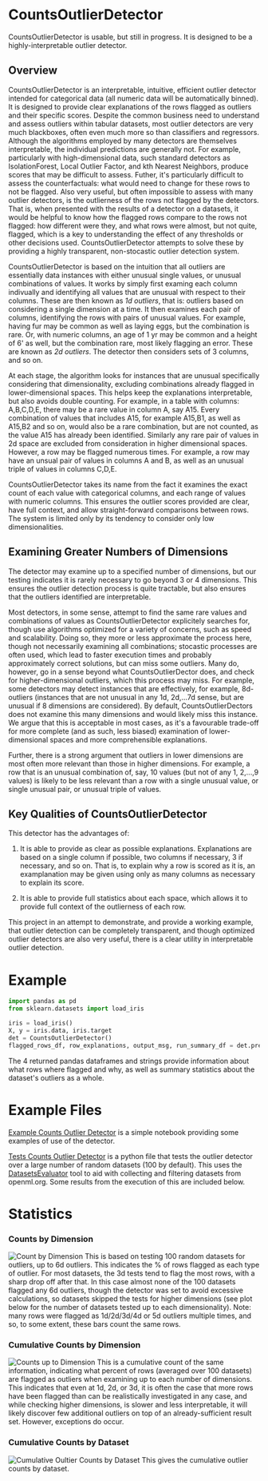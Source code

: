 # CountsOutlierDetector

CountsOutlierDetector is usable, but still in progress. It is designed to be a highly-interpretable outlier detector. 

## Overview
CountsOutlierDetector is an interpretable, intuitive, efficient outlier detector intended for categorical data (all numeric data will be automatically binned). It is designed to provide clear explanations of the rows flagged as outliers and their specific scores. Despite the common business need to understand and assess outliers within tabular datasets, most outlier detectors are very much blackboxes, often even much more so than classifiers and regressors. Although the algorithms employed by many detectors are themselves interpretable, the individual predictions are generally not. For example, particularly with high-dimensional data, such standard detectors as IsolationForest, Local Outlier Factor, and kth Nearest Neighbors, produce scores that may be difficult to assess. Futher, it's particularly difficult to assess the counterfactuals: what would need to change for these rows to not be flagged. Also very useful, but often impossible to assess with many outlier detectors, is the outlierness of the rows not flagged by the detectors. That is, when presented with the results of a detector on a datasets, it would be helpful to know how the flagged rows compare to the rows not flagged: how different were they, and what rows were almost, but not quite, flagged, which is a key to understanding the effect of any thresholds or other decisions used. CountsOutlierDetector attempts to solve these by providing a highly transparent, non-stocastic outlier detection system. 

CountsOutlierDetector is based on the intuition that all outliers are essentially data instances with either unusual single values, or unusual combinations of values. It works by simply first examing each column indivually and identifying all values that are unusual with respect to their columns. These are then known as *1d outliers*, that is: outliers based on considering a single dimension at a time. It then examines each pair of columns, identifying the rows with pairs of unusual values. For example, having fur may be common as well as laying eggs, but the combination is rare. Or, with numeric columns, an age of 1 yr may be common and a height of 6' as well, but the combination rare, most likely flagging an error. These are known as *2d outliers*. The detector then considers sets of 3 columns, and so on. 

At each stage, the algorithm looks for instances that are unusual specifically considering that dimensionality, excluding combinations already flagged in lower-dimensional spaces. This helps keep the explanations interpretable, but also avoids double counting. For example, in a table with columns: A,B,C,D,E, there may be a rare value in column A, say A15. Every combination of values that includes A15, for example A15,B1, as well as A15,B2 and so on, would also be a rare combination, but are not counted, as the value A15 has already been identified. Similarly any rare pair of values in 2d space are excluded from consideration in higher dimensional spaces. However, a row may be flagged numerous times. For example, a row may have an unsual pair of values in columns A and B, as well as an unusual triple of values in columns C,D,E. 

CountsOutlierDetector takes its name from the fact it examines the exact count of each value with categorical columns, and each range of values with numeric columns. This ensures the outlier scores provided are clear, have full context, and allow straight-forward comparisons between rows. The system is limited only by its tendency to consider only low dimensionalities. 

## Examining Greater Numbers of Dimensions
The detector may examine up to a specified number of dimensions, but our testing indicates it is rarely necessary to go beyond 3 or 4 dimensions. This ensures the outlier detection process is quite tractable, but also ensures that the outliers identified are interpretable. 

Most detectors, in some sense, attempt to find the same rare values and combinations of values as CountsOutlierDetector explicitely searches for, though use algorithms optimized for a variety of concerns, such as speed and scalability. Doing so, they more or less approximate the process here, though not necessarily examining all combinations; stocastic processes are often used, which lead to faster execution times and probably approximately correct solutions, but can miss some outliers. Many do, however, go in a sense beyond what CountsOutlierDector does, and check for higher-dimensional outliers, which this process may miss. For example, some detectors may detect instances that are effectively, for example, 8d-outliers (instances that are not unusual in any 1d, 2d,...7d sense, but are unusual if 8 dimensions are considered). By default, CountsOutlierDectors does not examine this many dimensions and would likely miss this instance. We argue that this is acceptable in most cases, as it's a favourable trade-off for more complete (and as such, less biased) examination of lower-dimensional spaces and more comprehensible explanations. 

Further, there is a strong argument that outliers in lower dimensions are most often more relevant than those in higher dimensions. For example, a row that is an unusual combination of, say, 10 values (but not of any 1, 2,...,9 values) is likely to be less relevant than a row with a single unusual value, or single unusual pair, or unusual triple of values. 



## Key Qualities of CountsOutlierDetector
This detector has the advantages of: 

1) It is able to provide as clear as possible explanations. Explanations are based on a single column if possible, two columns if necessary, 3 if necessary, and so on. That is, to explain why a row is scored as it is, an examplanation may be given using only as many columns as necessary to explain its score.  

2) It is able to provide full statistics about each space, which allows it to provide full context of the outlierness of each row. 

This project in an attempt to demonstrate, and provide a working example, that outlier detection can be completely transparent, and though optimized outlier detectors are also very useful, there is a clear utility in interpretable outlier detection. 

# Example

```python
import pandas as pd
from sklearn.datasets import load_iris

iris = load_iris()
X, y = iris.data, iris.target
det = CountsOutlierDetector()
flagged_rows_df, row_explanations, output_msg, run_summary_df = det.predict(X)
```

The 4 returned pandas dataframes and strings provide information about what rows where flagged and why, as well as summary statistics about the dataset's outliers as a whole. 

# Example Files
[Example Counts Outlier Detector](https://github.com/Brett-Kennedy/CountsOutlierDetector/blob/main/examples/Examples_Counts_Outlier_Detector.ipynb) is a simple notebook providing some examples of use of the detector.

[Tests Counts Outlier Detector](https://github.com/Brett-Kennedy/CountsOutlierDetector/blob/main/examples/Test_CountsOutlierDetector.py) is a python file that tests the outlier detector over a large number of random datasets (100 by default). This uses the [DatasetsEvaluator](https://github.com/Brett-Kennedy/DatasetsEvaluator) tool to aid with collecting and filtering datasets from openml.org. Some results from the execution of this are included below.

# Statistics 


### Counts by Dimension 
![Count by Dimension](https://github.com/Brett-Kennedy/CountsOutlierDetector/blob/main/Results/counts_by_dim_bar.png)
This is based on testing 100 random datasets for outliers, up to 6d outliers. This indicates the % of rows flagged as each type of outlier. For most datasets, the 3d tests tend to flag the most rows, with a sharp drop off after that. In this case almost none of the 100 datasets flagged any 6d outliers, though the detector was set to avoid excessive calculations, so datasets skipped the tests for higher dimensions (see plot below for the number of datasets tested up to each dimensionality). Note: many rows were flagged as 1d/2d/3d/4d or 5d outliers multiple times, and so, to some extent, these bars count the same rows.

### Cumulative Counts by Dimension
![Counts up to Dimension](https://github.com/Brett-Kennedy/CountsOutlierDetector/blob/main/Results/counts_up_to_dim_bar.png)
This is a cumulative count of the same information, indicating what percent of rows (averaged over 100 datasets) are flagged as outliers when examining up to each number of dimensions. This indicates that even at 1d, 2d, or 3d, it is often the case that more rows have been flagged than can be realistically investigated in any case, and while checking higher dimensions, is slower and less interpretable, it will likely discover few additional outliers on top of an already-sufficient result set. However, exceptions do occur.

### Cumulative Counts by Dataset
![Cumulative Oultier Counts by Dataset](https://github.com/Brett-Kennedy/CountsOutlierDetector/blob/main/Results/count_up_to_dim_line.png)
This gives the cumulative outlier counts by dataset. 
